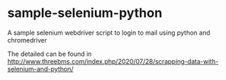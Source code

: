 # sample-selenium-python
A sample selenium webdriver script to login to mail using python and chromedriver

The detailed can be found in http://www.threebms.com/index.php/2020/07/28/scrapping-data-with-selenium-and-python/
